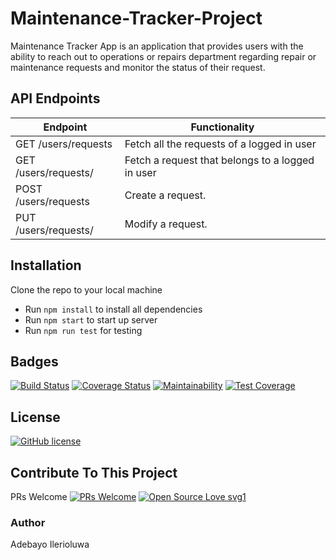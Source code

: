 # Maintenance-Tracker-Project
Maintenance Tracker App is an application that provides users with the ability to reach out to operations or repairs department regarding repair or maintenance requests and monitor the status of their request.

## API Endpoints
| Endpoint | Functionality |
| ----------- | ----------- |
| GET /users/requests | Fetch all the requests of a logged in user |
| GET /users/requests/<requestId>| Fetch a request that belongs to a logged in user |
| POST /users/requests | Create a request. |
| PUT /users/requests/<requestId> | Modify a request. |
  
## Installation
Clone the repo to your local machine 
- Run `npm install` to install all dependencies
- Run `npm start` to start up server
- Run `npm run test` for testing 


## Badges
[![Build Status](https://travis-ci.com/adebayoileri/Maintenance-Tracker-Project.svg?branch=API)](https://travis-ci.com/adebayoileri/Maintenance-Tracker-Project)
[![Coverage Status](https://coveralls.io/repos/github/adebayoileri/Maintenance-Tracker-Project/badge.svg?branch=API)](https://coveralls.io/github/adebayoileri/Maintenance-Tracker-Project?branch=API)
[![Maintainability](https://api.codeclimate.com/v1/badges/97151e693fa612e330b7/maintainability)](https://codeclimate.com/github/adebayoileri/Maintenance-Tracker-Project/maintainability)
[![Test Coverage](https://api.codeclimate.com/v1/badges/97151e693fa612e330b7/test_coverage)](https://codeclimate.com/github/adebayoileri/Maintenance-Tracker-Project/test_coverage)

## License
[![GitHub license](https://img.shields.io/github/license/Naereen/StrapDown.js.svg)](https://github.com/Naereen/StrapDown.js/blob/master/LICENSE)

## Contribute To This Project
PRs Welcome 
[![PRs Welcome](https://img.shields.io/badge/PRs-welcome-brightgreen.svg?style=flat-square)](http://makeapullrequest.com)
[![Open Source Love svg1](https://badges.frapsoft.com/os/v1/open-source.svg?v=103)](https://github.com/ellerbrock/open-source-badges/)

### Author
 Adebayo Ilerioluwa
